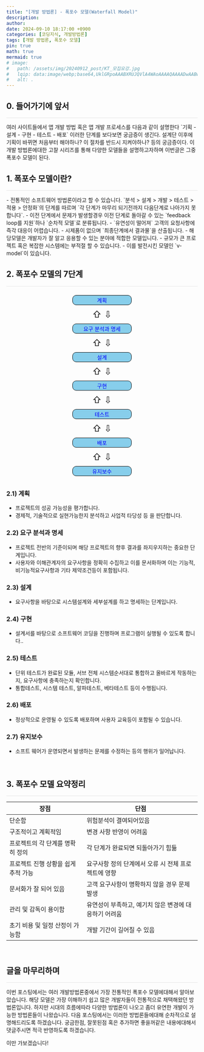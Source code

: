 ```yaml
---
title: "[개발 방법론] - 폭포수 모델(Waterfall Model)"
description: 
author:
date: 2024-09-10 18:17:00 +0900
categories: [코딩지식, 개발방법론]
tags: [개발 방법론, 폭포수 모델]
pin: true
math: true
mermaid: true
# image:
#   path: /assets/img/20240912_post/KT_모집요강.jpg
#   lqip: data:image/webp;base64,UklGRpoAAABXRUJQVlA4WAoAAAAQAAAADwAABwAAQUxQSDIAAAARL0AmbZurmr57yyIiqE8oiG0bejIYEQTgqiDA9vqnsUSI6H+oAERp2HZ65qP/VIAWAFZQOCBCAAAA8AEAnQEqEAAIAAVAfCWkAALp8sF8rgRgAP7o9FDvMCkMde9PK7euH5M1m6VWoDXf2FkP3BqV0ZYbO6NA/VFIAAAA
#   alt: .
---
```


## **0. 들어가기에 앞서**
<hr style="height: 0.5px; background-color: rgba(0, 0, 0, .1); border: none;" /> 
여러 사이트들에서 앱 개발 방법 혹은 앱 개발 프로세스를 다음과 같이 설명한다
`기획 - 설계 - 구현 - 테스트 - 배포` 이러한 단계를 보다보면 궁금증이 생긴다. 설계단 이후에 기획이 바뀌면 처음부터 해야하나? 이 절차를 반드시 지켜야하나? 등의 궁금증이다.
이개발 방법론에대한 고찰 시리즈를 통해 다양한 모델들을 설명하고자하며 이번글은 그중 폭포수 모델이 된다.

<br/>

## **1. 폭포수 모델이란?**
<hr style="height: 0.5px; background-color: rgba(0, 0, 0, .1); border: none;" /> 
- 전통적인 소프트웨어 방법론이라고 할 수 있습니다. `분석 > 설계 > 개발 > 테스트 > 적용 > 안정화`의 단계를 따르며 `각 단계가 마무리 되기전까지 다음단계로 나아가지 못합니다`.
- 이전 단계에서 문제가 발생할경우 이전 단계로 돌아갈 수 있는 `feedback loop를 지원`하나 `순차적 모델`로 분류됩니다.
- `유연성이 떨어져` 고객의 요청사항에 즉각 대응이 어렵습니다.
- 시제품이 없으며 `최종단계에서 결과물`을 산출됩니다.
- 해당모델은 개발자가 잘 알고 응용할 수 있는 분야에 적합한 모델입니다.
- 규모가 큰 프로젝트 혹은 복잡한 시스템에는 부적절 할 수 있습니다.
- 이를 발전시킨 모델인 `v-model`이 있습니다.

<br/>

## **2. 폭포수 모델의 7단계**
<hr style="height: 0.5px; background-color: rgba(0, 0, 0, .1); border: none;" /> 

<div style="text-align: center;">
    <div style="display: inline-block; width: 150px; padding: 2px; margin: 10px; border: 1px solid black; border-radius: 10px; text-align: center; background-color: skyblue; color: blue;">계획</div>
    <br/>
    <span style="font-size: 24px; margin: 0 10px; display: inline-block; vertical-align: middle;">⇧  ⇩</span>
    <br/>
    <div style="display: inline-block; width: 150px; padding: 2px; margin: 10px; border: 1px solid black; border-radius: 10px; text-align: center; background-color: skyblue; color: blue;">요구 분석과 명세</div>
    <br/>
    <span style="font-size: 24px; margin: 0 10px; display: inline-block; vertical-align: middle;">⇧  ⇩</span>
    <br/>
    <div style="display: inline-block; width: 150px; padding: 2px; margin: 10px; border: 1px solid black; border-radius: 10px; text-align: center; background-color: skyblue; color: blue;">설계</div>
    <br/>
    <span style="font-size: 24px; margin: 0 10px; display: inline-block; vertical-align: middle;">⇧  ⇩</span>
    <br/>
    <div style="display: inline-block; width: 150px; padding: 2px; margin: 10px; border: 1px solid black; border-radius: 10px; text-align: center; background-color: skyblue; color: blue;">구현</div>
    <br/>
    <span style="font-size: 24px; margin: 0 10px; display: inline-block; vertical-align: middle;">⇧  ⇩</span>
    <br/>
    <div style="display: inline-block; width: 150px; padding: 2px; margin: 10px; border: 1px solid black; border-radius: 10px; text-align: center; background-color: skyblue; color: blue;">테스트</div>
    <br/>
    <span style="font-size: 24px; margin: 0 10px; display: inline-block; vertical-align: middle;">⇧  ⇩</span>
    <br/>
    <div style="display: inline-block; width: 150px; padding: 2px; margin: 10px; border: 1px solid black; border-radius: 10px; text-align: center; background-color: skyblue; color: blue;">배포</div>
    <br/>
    <span style="font-size: 24px; margin: 0 10px; display: inline-block; vertical-align: middle;">⇧  ⇩</span>
    <br/>
    <div style="display: inline-block; width: 150px; padding: 2px; margin: 10px; border: 1px solid black; border-radius: 10px; text-align: center; background-color: skyblue; color: blue;">유지보수</div>
</div>


### 2.1) 계획
- 프로젝트의 성공 가능성을 평가합니다.
- 경제적, 기술적으로 실현가능한지 분석하고 사업적 타당성 등 을 판단합니다.

### 2.2) 요구 분석과 명세
- 프로젝트 전반의 기준이되며 해당 프로젝트의 향후 결과를 좌지우지하는 중요한 단계입니다.
- 사용자와 이해관계자의 요구사항을 정확히 수집하고 이를 문서화하며 이는 기능적, 비기능적요구사항과 기타 제약조건등이 포함됩니다.

### 2.3) 설계
- 요구사항을 바탕으로 시스템설계와 세부설계를 하고 명세하는 단계입니다.

### 2.4) 구현
- 설계서를 바탕으로 소프트웨어 코딩을 진행하며 프로그램이 실행될 수 있도록 합니다..

### 2.5) 테스트
- 단위 테스트가 완료된 모듈, 서브 전체 시스템순서대로 통합하고 올바르게 작동하는지, 요구사항에 충족하는지 확인합니다.
- 통합테스트, 시스템 테스트, 알파테스트, 베타테스트 등이 수행됩니다.

### 2.6) 배포
- 정상적으로 운영될 수 있도록 배포하며 사용자 교육등이 포함될 수 있습니다.

### 2.7) 유지보수
- 소프트 웨어가 운영되면서 발생하는 문제를 수정하는 등의 행위가 일어납니다.

<br/>

## **3. 폭포수 모델 요약정리**
<hr style="height: 0.5px; background-color: rgba(0, 0, 0, .1); border: none;" />

| **장점**                        | **단점**                      |
|----------------------------------|-------------------------------|
| 단순함                          | 위험분석이 결여되어있음         |
| 구조적이고 계획적임              | 변경 사항 반영이 어려움        |
| 프로젝트의 각 단계를 명확히 정의 | 각 단계가 완료되면 되돌아가기 힘듦 |
| 프로젝트 진행 상황을 쉽게 추적 가능 | 요구사항 정의 단계에서 오류 시 전체 프로젝트에 영향 |
| 문서화가 잘 되어 있음           | 고객 요구사항이 명확하지 않을 경우 문제 발생 |
| 관리 및 감독이 용이함            | 유연성이 부족하고, 예기치 않은 변경에 대응하기 어려움 |
| 초기 비용 및 일정 산정이 가능함   | 개발 기간이 길어질 수 있음     |

<br/>

## **글을 마무리하며**

<hr style="height: 0.5px; background-color: rgba(0, 0, 0, .1); border: none;" />

이번 포스팅에서는 여러 개발방법론중에서 가장 전통적인 폭포수 모델에대해서 알아보았습니다.
해당 모델은 가장 이해하기 쉽고 많은 개발자들이 전통적으로 채택해왔던 방법론입니다.
하지만 시대의 흐름에따라 다양한 방법론이 나오고 좀더 유연한 개발이 가능한 방법론들이 나왔습니다.
다음 포스팅에서는 이러한 방법론들에대해 순차적으로 설명해드리도록 하겠습니다.
궁금한점, 잘못된점 혹은 추가하면 좋을꺼같은 내용에대해서 댓글주시면 적극 반영하도록 하겠습니다.

이만 가보겠습니다!